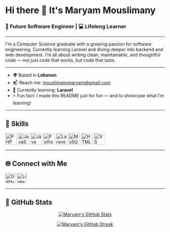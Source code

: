 # Hi there 👋 It's Maryam Mouslimany

### 🎯 Future Software Engineer | 💻 Lifelong Learner
---

I'm a Computer Science graduate with a growing passion for software engineering. Currently learning Laravel and diving deeper into backend and web development. I’m all about writing clean, maintainable, and thoughtful code — not just code that works, but code that lasts.

---

- 🌍 Based in **Lebanon**
- 📬 Reach me: [mouslimanymaryam@gmail.com](mailto:mouslimanymaryam@gmail.com)
- 🔭 Currently learning: **Laravel**
- ⚡ Fun fact: I made this README just for fun — and to showcase what I’m learning!

---

## 🧠 Skills

<p align="left">
  <a href="https://www.php.net/" target="_blank"><img src="https://raw.githubusercontent.com/danielcranney/readme-generator/main/public/icons/skills/php-colored.svg" width="36" height="36" alt="PHP" /></a>
  <a href="https://developer.mozilla.org/en-US/docs/Web/JavaScript" target="_blank"><img src="https://raw.githubusercontent.com/danielcranney/readme-generator/main/public/icons/skills/javascript-colored.svg" width="36" height="36" alt="JavaScript" /></a>
  <a href="https://www.oracle.com/java/" target="_blank"><img src="https://raw.githubusercontent.com/danielcranney/readme-generator/main/public/icons/skills/java-colored.svg" width="36" height="36" alt="Java" /></a>
  <a href="https://www.python.org/" target="_blank"><img src="https://raw.githubusercontent.com/danielcranney/readme-generator/main/public/icons/skills/python-colored.svg" width="36" height="36" alt="Python" /></a>
  <a href="https://laravel.com/" target="_blank"><img src="https://raw.githubusercontent.com/danielcranney/readme-generator/main/public/icons/skills/laravel-colored.svg" width="36" height="36" alt="Laravel" /></a>
  <a href="https://www.mysql.com/" target="_blank"><img src="https://raw.githubusercontent.com/danielcranney/readme-generator/main/public/icons/skills/mysql-colored.svg" width="36" height="36" alt="MySQL" /></a>
  <a href="https://developer.mozilla.org/en-US/docs/Glossary/HTML5" target="_blank"><img src="https://raw.githubusercontent.com/danielcranney/readme-generator/main/public/icons/skills/html5-colored.svg" width="36" height="36" alt="HTML5" /></a>
  <a href="https://code.visualstudio.com/" target="_blank"><img src="https://raw.githubusercontent.com/danielcranney/readme-generator/main/public/icons/skills/visualstudiocode-colored.svg" width="36" height="36" alt="VS Code" /></a>
</p>

---

## 🌐 Connect with Me

<p align="left">
  <a href="https://github.com/maryam-mouslimany" target="_blank"><img src="https://raw.githubusercontent.com/danielcranney/readme-generator/main/public/icons/socials/github.svg" width="32" height="32" alt="GitHub" /></a>
  <a href="https://www.linkedin.com/in/maryam-mouslimany" target="_blank"><img src="https://raw.githubusercontent.com/danielcranney/readme-generator/main/public/icons/socials/linkedin.svg" width="32" height="32" alt="LinkedIn" /></a>
</p>

---

## 🏅 GitHub Stats

<p align="center">
  <a href="http://www.github.com/maryam-mouslimany"><img src="https://github-readme-stats.vercel.app/api?username=maryam-mouslimany&show_icons=true&theme=tokyonight&hide_border=true" alt="Maryam's GitHub Stats" /></a>
</p>

<p align="center">
  <a href="http://www.github.com/maryam-mouslimany"><img src="https://github-readme-streak-stats.herokuapp.com/?user=maryam-mouslimany&theme=tokyonight&hide_border=true" alt="Maryam's GitHub Streak" /></a>
</p>
